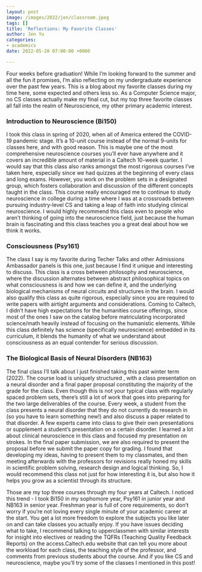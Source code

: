```yaml
---
layout: post
image: /images/2022/jen/classroom.jpeg
tags: []
title: 'Reflections: My Favorite Classes'
author: Jen Yu
categories:
- academics
date: 2022-05-20 07:00:00 +0000

---
```

Four weeks before graduation! While I’m looking forward to the summer and all the fun it promises, I’m also reflecting on my undergraduate experience over the past few years. This is a blog about my favorite classes during my time here, some expected and others less so. As a Computer Science major, no CS classes actually make my final cut, but my top three favorite classes all fall into the realm of Neuroscience, my other primary academic interest.

### Introduction to Neuroscience (Bi150)

I took this class in spring of 2020, when all of America entered the COVID-19 pandemic stage. It’s a 10-unit course instead of the normal 9-units for classes here, and with good reason. This is maybe one of the most comprehensive neuroscience courses you’ll ever have anywhere and it covers an incredible amount of material in a Caltech 10-week quarter. I would say that this class also ranks amongst the most rigorous courses I’ve taken here, especially since we had quizzes at the beginning of every class and long exams. However, you work on the problem sets in a designated group, which fosters collaboration and discussion of the different concepts taught in the class. This course really encouraged me to continue to study neuroscience in college during a time where I was at a crossroads between pursuing industry-level CS and taking a leap of faith into studying clinical neuroscience. I would highly recommend this class even to people who aren’t thinking of going into the neuroscience field, just because the human brain is fascinating and this class teaches you a great deal about how we think it works.

### Consciousness (Psy161)

The class I say is my favorite during Techer Talks and other Admissions Ambassador panels is this one, just because I find it unique and interesting to discuss. This class is a cross between philosophy and neuroscience, where the discussion alternates between abstract philosophical topics on what consciousness is and how we can define it, and the underlying biological mechanisms of neural circuits and structures in the brain. I would also qualify this class as quite rigorous, especially since you are required to write papers with airtight arguments and considerations. Coming to Caltech, I didn’t have high expectations for the humanities course offerings, since most of the ones I saw on the catalog before matriculating incorporated science/math heavily instead of focusing on the humanistic elements. While this class definitely has science (specifically neuroscience) embedded in its curriculum, it blends the humanity of what we understand about consciousness as an equal contender for serious discussion.

### The Biological Basis of Neural Disorders (NB163)

The final class I’ll talk about I just finished taking this past winter term (2022). The course load is uniquely structured , with a class presentation on a neural disorder and a final paper proposal constituting the majority of the grade for the class. Even though this is not your typical class with regularly spaced problem sets, there’s still a lot of work that goes into preparing for the two large deliverables of the course. Every week, a student from the class presents a neural disorder that they do not currently do research in (so you have to learn something new!) and also discuss a paper related to that disorder. A few experts came into class to give their own presentations or supplement a student’s presentation on a certain disorder. I learned a lot about clinical neuroscience in this class and focused my presentation on strokes. In the final paper submission, we are also required to present the proposal before we submit the paper copy for grading. I found that developing my ideas, having to present them to my classmates, and then meeting afterwards with the professors for revisions really honed my skills in scientific problem solving, research design and logical thinking. So, I would recommend this class not just for how interesting it is, but also how it helps you grow as a scientist through its structure.

Those are my top three courses through my four years at Caltech. I noticed this trend - I took Bi150 in my sophomore year, Psy161 in junior year and NB163 in senior year. Freshman year is full of core requirements, so don’t worry if you’re not loving every single minute of your academic career at the start. You get a lot more freedom to explore the subjects you like later on and can take classes you actually enjoy. If you have issues deciding what to take, I recommend talking to upperclassmen with similar interests for insight into electives or reading the TQFRs (Teaching Quality Feedback Reports) on the access.Caltech.edu website that can tell you more about the workload for each class, the teaching style of the professor, and comments from previous students about the course. And if you like CS and neuroscience, maybe you’ll try some of the classes I mentioned in this post!